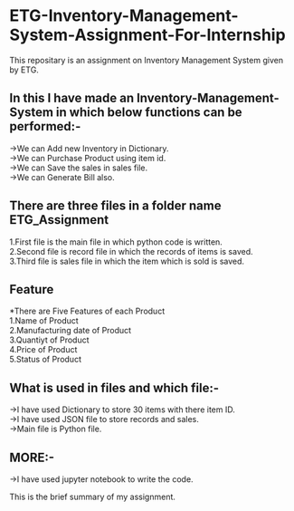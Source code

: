# ETG-Inventory-Management-System-Assignment-For-Internship
This repositary is an assignment on Inventory Management System given by ETG. 

## In this I have made an Inventory-Management-System in which below functions can be performed:-              
->We can Add new Inventory in Dictionary.           
->We can Purchase Product using item id.          
->We can Save the sales in sales file.           
->We can Generate Bill also.                 

## There are three files in a folder name ETG_Assignment                  
1.First file is the main file in which python code is written.        
2.Second file is record file in which the records of items is saved.          
3.Third file is sales file in which the item which is sold is saved.         

## Feature            
*There are Five Features of each Product                     
1.Name of Product                     
2.Manufacturing date of Product             
3.Quantiyt of Product                     
4.Price of Product                                
5.Status of Product                  

## What is used in files and which file:-                                  
->I have used Dictionary to store 30 items with there item ID.                                    
->I have used JSON file to store records and sales.                              
->Main file is Python file.                                

## MORE:-                        
->I have used jupyter notebook to write the code.                      

This is the brief summary of my assignment.

